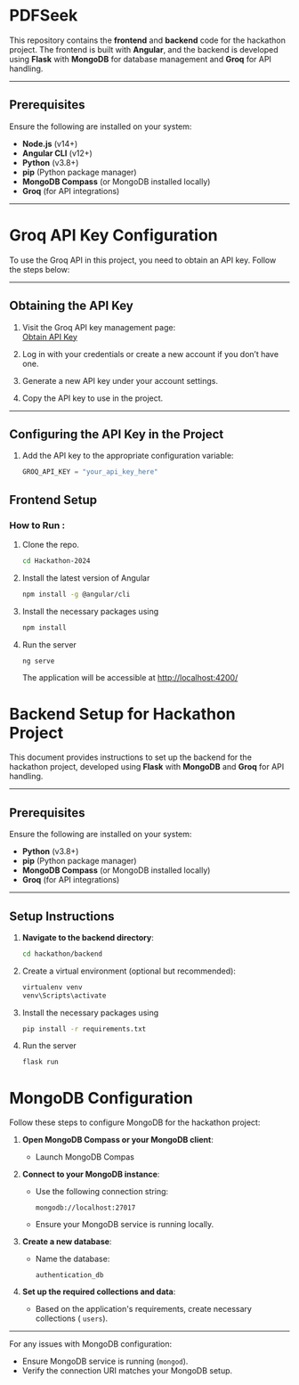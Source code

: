 # PDFSeek

This repository contains the **frontend** and **backend** code for the hackathon project. The frontend is built with **Angular**, and the backend is developed using **Flask** with **MongoDB** for database management and **Groq** for API handling.

---

## Prerequisites

Ensure the following are installed on your system:

- **Node.js** (v14+)
- **Angular CLI** (v12+)
- **Python** (v3.8+)
- **pip** (Python package manager)
- **MongoDB Compass** (or MongoDB installed locally)
- **Groq** (for API integrations)

---

# Groq API Key Configuration

To use the Groq API in this project, you need to obtain an API key. Follow the steps below:

---

## Obtaining the API Key

1. Visit the Groq API key management page:  
   [Obtain API Key](https://console.groq.com)

2. Log in with your credentials or create a new account if you don’t have one.

3. Generate a new API key under your account settings.

4. Copy the API key to use in the project.

---

## Configuring the API Key in the Project

1. Add the API key to the appropriate configuration variable:
   ```python
   GROQ_API_KEY = "your_api_key_here"


## Frontend Setup
### How to Run :
  1. Clone the repo.
     ```bash
     cd Hackathon-2024
     ```
  2. Install the latest version of Angular
     ```bash
     npm install -g @angular/cli
     ```
  3. Install the necessary packages using
     ```bash
     npm install
     ```
  4. Run the server
     ```bash
     ng serve
     ```
     The application will be accessible at [http://localhost:4200/](http://localhost:4200/)

# Backend Setup for Hackathon Project

This document provides instructions to set up the backend for the hackathon project, developed using **Flask** with **MongoDB** and **Groq** for API handling.

---

## Prerequisites

Ensure the following are installed on your system:

- **Python** (v3.8+)
- **pip** (Python package manager)
- **MongoDB Compass** (or MongoDB installed locally)
- **Groq** (for API integrations)

---

## Setup Instructions

1. **Navigate to the backend directory**:
   ```bash
   cd hackathon/backend
   ```
2. Create a virtual environment (optional but recommended):
     ```bash
     virtualenv venv
     venv\Scripts\activate
     ```
3. Install the necessary packages using
   ```bash
   pip install -r requirements.txt
   ```
4. Run the server
   ```bash
   flask run
   ```
# MongoDB Configuration

Follow these steps to configure MongoDB for the hackathon project:

1. **Open MongoDB Compass or your MongoDB client**:
   - Launch MongoDB Compas

2. **Connect to your MongoDB instance**:
   - Use the following connection string:
     ```
     mongodb://localhost:27017
     ```
   - Ensure your MongoDB service is running locally.

3. **Create a new database**:
   - Name the database:
     ```
     authentication_db
     ```

4. **Set up the required collections and data**:
   - Based on the application's requirements, create necessary collections ( `users`).

---

For any issues with MongoDB configuration:
- Ensure MongoDB service is running (`mongod`).
- Verify the connection URI matches your MongoDB setup.


